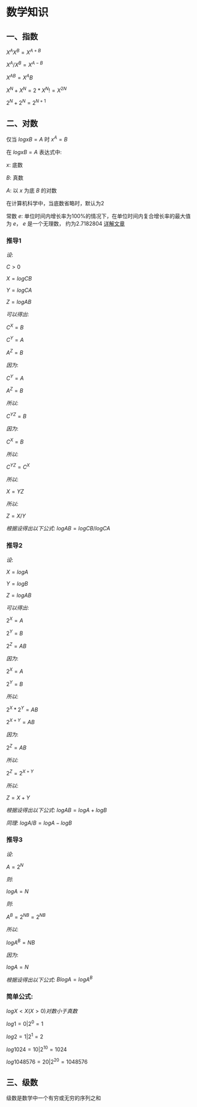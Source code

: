 # 数学知识

## 一、指数

$X^AX^B = X^{A+B}$

$X^A/ X^B = X^{A-B}$

${X^A}^B = X^AB$

$X^N + X^N = 2*X^N != X^{2N}$

$2^N + 2^N = 2^{N+1}$

## 二、对数

仅当 $logxB=A$ 时 $x^A=B$

在 $logxB=A$ 表达式中:

$x$: 底数

$B$: 真数

$A$: 以 $x$ 为底 $B$ 的对数

在计算机科学中，当底数省略时，默认为2

常数 $e$: 单位时间内增长率为100%的情况下，在单位时间内复合增长率的最大值为 $e$， $e$ 是一个无理数，
约为2.7182804 [详解文章](https://betterexplained.com/articles/an-intuitive-guide-to-exponential-functions-e/)

### 推导1

$设:$

$C>0$

$X=logCB$

$Y=logCA$

$Z=logAB$

$可以得出:$

$C^X=B$

$C^Y=A$

$A^Z=B$

$因为:$

$C^Y=A$

$A^Z=B$

$所以:$

${C^Y}^Z=B$

$因为:$

$C^X=B$

$所以:$

${C^Y}^Z=C^X$

$所以:$

$X=YZ$

$所以:$

$Z=X/Y$

$根据设得出以下公式:$
$logAB = logCB / logCA$

### 推导2


$设:$

$X=log A$

$Y=log B$

$Z=log AB$

$可以得出:$

$2^X=A$

$2^Y=B$

$2^Z=AB$

$因为:$

$2^X=A$

$2^Y=B$

$所以:$

$2^X * 2^Y = AB$

$2^{X+Y} = AB$

$因为:$

$2^Z=AB$

$所以:$

$2^Z = 2^{X+Y}$

$所以:$

$Z = X+Y$

$根据设得出以下公式:$
$log AB = log A + log B$

$同理:$
$log A/B = log A - log B$


### 推导3

$设:$

$A = 2 ^ N$

$则:$

$log A = N$

$则:$

$A^B = {2^N}^B = 2^{NB}$

$所以:$

$log A^B = NB$

$因为:$

$log A = N$

$根据设得出以下公式:$
$B log A = log A^B$


### 简单公式:


$log X < X (X>0) 对数小于真数$

$log 1=0  |2^0=1$

$log 2=1  |2^1=2$

$log 1024=10  |2^{10}=1024$

$log 1048576=20 |2^{20}=1048576$


## 三、级数

级数是数学中一个有穷或无穷的序列之和
